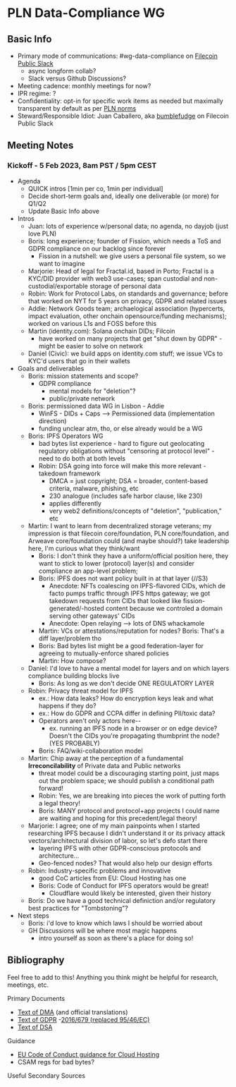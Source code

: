 # PLN Data-Compliance WG

## Basic Info

- Primary mode of communications: #wg-data-compliance on [Filecoin Public Slack]()
    - async longform collab?
    - Slack versus Github Discussions?
- Meeting cadence: monthly meetings for now?
- IPR regime: ?
- Confidentiality: opt-in for specific work items as needed but maximally transparent by default as per [PLN norms](https://protocol.ai/blog/announcing-the-permissive-license-stack/)
- Steward/Responsible Idiot: Juan Caballero, aka [bumblefudge](https://github.com/bumblefudge) on Filecoin Public Slack

## Meeting Notes

### Kickoff - 5 Feb 2023, 8am PST / 5pm CEST
- Agenda
    - QUICK intros [1min per co, 1min per individual]
    - Decide short-term goals and, ideally one deliverable (or more) for Q1/Q2
    - Update Basic Info above
- Intros
    - Juan: lots of experience w/personal data; no agenda, no dayjob (just love PLN)
    - Boris: long experience; founder of Fission, which needs a ToS and GDPR compliance on our backlog since forever
        - Fission in a nutshell: we give users a personal file system, so we want to imagine 
    - Marjorie: Head of legal for Fractal.id, based in Porto; Fractal is a KYC/DID provider with web3 use-cases; span custodial and non-custodial/exportable storage of personal data
    - Robin: Work for Protocol Labs, on standards and governance; before that worked on NYT for 5 years on privacy, GDPR and related issues
    - Addie: Network Goods team; archaelogical association (hypercerts, impact evaluation, other onchain opensource/funding mechanisms); worked on various L1s and FOSS before this
    - Martin (identity.com): Solana onchain DIDs; Filcoin 
        - have worked on many projects that get "shut down by GDPR" - might be easier to solve on network 
    - Daniel (Civic): we build apps on identity.com stuff; we issue VCs to KYC'd users that go in their wallets 
- Goals and deliverables
    - Boris: mission statements and scope?
        - GDPR compliance
            - mental models for "deletion"?
            - public/private network
    - Boris: permissioned data WG in Lisbon - Addie 
        - WinFS - DIDs + Caps --> Permissioned data (implementation direction)
        - funding unclear atm, tho, or else already would be a WG
    - Boris: IPFS Operators WG
        - bad bytes list experience - hard to figure out geolocating regulatory obligations without "censoring at protocol level" - need to do both at both levels
        - Robin: DSA going into force will make this more relevant - takedown framework
            - DMCA = just copyright; DSA = broader, content-based criteria, malware, phishing, etc
            - 230 analogue (includes safe harbor clause, like 230)
            - applies differently 
            - very web2 definitions/concepts of "deletion", "publication," etc
    - Martin: I want to learn from decentralized storage veterans; my impression is that filecoin core/foundation, PLN core/foundation, and Arweave core/foundation could (and maybe should?) take leadership here, I'm curious what they think/want
        - Boris: I don't think they have a uniform/official position here, they want to stick to lower (protocol) layer(s) and consider compliance an app-level problem; 
        - Boris: IPFS does not want policy built in at that layer (//S3)
            - Anecdote: NFTs coalescing on IPFS-flavored CIDs, which de facto pumps traffic through IPFS https gateway; we got takedown requests from CIDs that looked like fission-generated/-hosted content because we controled a domain serving other gateways' CIDs
            - Anecdote: Open relaying --> lots of DNS whackamole
        - Martin: VCs or attestations/reputation for nodes? Boris: That's a diff layer/problem tho
        - Boris: Bad bytes list might be a good federation-layer for agreeing to mutually-enforce shared policies
        - Martin: How compose?
    - Daniel: I'd love to have a mental model for layers and on which layers compliance building blocks live
        - Boris: As long as we don't decide ONE REGULATORY LAYER
    - Robin: Privacy threat model for IPFS
        - ex.: How data leaks? How do encryption keys leak and what happens if they do?
        - ex.: How do GDPR and CCPA differ in defining PII/toxic data?
        - Operators aren't only actors here-- 
            - ex. running an IPFS node in a browser or on edge device? Doesn't the CIDs you're propagating thumbprint the node? (YES PROBABLY)
        - Boris: FAQ/wiki-collaboration model
    - Martin: Chip away at the perception of a fundamental **Irreconcilability** of Private data and Public networks
        - threat model could be a discouraging starting point, just maps out the problem space; we should publish a conditional path forward!
        - Robin: Yes, we are breaking into pieces the work of putting forth a legal theory!
        - Boris: MANY protocol and protocol+app projects I could name are waiting and hoping for this precedent/legal theory!
    - Marjorie: I agree; one of my main painpoints when I started researching IPFS because I didn't understand it or its privacy attack vectors/architectural division of labor, so let's defo start there
        - layering IPFS with other GDPR-conscious protocols and architecture...
        - Geo-fenced nodes? That would also help our design efforts
    - Robin: Industry-specific problems and innovative 
        - good CoC articles from EU: Cloud Hosting has one
        - Boris: Code of Conduct for IPFS operators would be great!
            - Cloudflare would likely be interested, given their history
    - Boris: Do we have a good technical definiction and/or regulatory best practices for "Tombstoning"?
- Next steps
    - Boris: i'd love to know which laws I should be worried about
    - GH Discussions will be where most magic happens
        - intro yourself as soon as there's a place for doing so!

## Bibliography

Feel free to add to this! Anything you think might be helpful for research, meetings, etc.

Primary Documents
- [Text of DMA](https://eur-lex.europa.eu/legal-content/en/TXT/?uri=COM%3A2020%3A842%3AFIN) (and official translations)
- [Text of GDPR](https://eur-lex.europa.eu/legal-content/EN/TXT/?uri=CELEX%3A31995L0046)
    -[2016/679 (replaced 95/46/EC)](https://eur-lex.europa.eu/eli/reg/2016/679/oj)
- [Text of DSA](https://eur-lex.europa.eu/legal-content/EN/TXT/?uri=celex%3A32022R2065)

Guidance
- [EU Code of Conduct guidance for Cloud Hosting](https://scope-europe.eu/en/projects/eu-cloud-code-of-conduct/)
- CSAM regs for bad bytes?

Useful Secondary Sources
